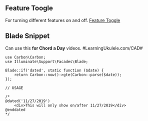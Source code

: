 ## Feature Toogle

For turning different features on and off. [Feature Toggle](https://laravel-tricks.com/tricks/feature-toggle-in-laravel)

## Blade Snippet

Can use this **for Chord a Day** videos. #LearningUkulele.com/CAD#

```
use Carbon\Carbon;
use Illuminate\Support\Facades\Blade;

Blade::if('dated', static function ($date) {
    return Carbon::now()->gte(Carbon::parse($date));
});

// USAGE

/*
@dated('11/27/2019')
    <div>This will only show on/after 11/27/2019</div>
@enddated
*/
```
